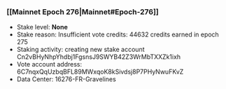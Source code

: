 ### [[Mainnet Epoch 276|Mainnet#Epoch-276]]
* Stake level: **None**
* Stake reason: Insufficient vote credits: 44632 credits earned in epoch 275
* Staking activity: creating new stake account Cn2vBHyNhpYhdbj1FgsnsJ9SWYB42Z3WrMbTXXZk1ixh
* Vote account address: 6C7nqxQqUzbqBFL89MWxqoK8kSivdsj8P7PHyNwuFKvZ
* Data Center: 16276-FR-Gravelines